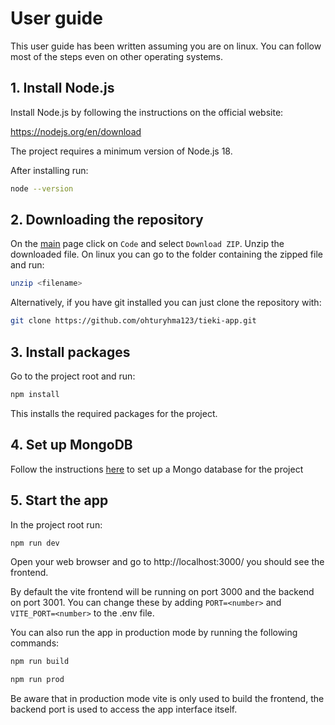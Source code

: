 # User guide

This user guide has been written assuming you are on linux. You can follow most of the steps even on other operating systems.

## 1. Install Node.js

Install Node.js by following the instructions on the official website:

https://nodejs.org/en/download

The project requires a minimum version of Node.js 18.

After installing run:

```bash
node --version
```

## 2. Downloading the repository

On the [main](https://github.com/ohturyhma123/tieki-app) page click on `Code` and select `Download ZIP`. Unzip the downloaded file. On linux you can go to the folder containing the zipped file and run:

```bash
unzip <filename>
```

Alternatively, if you have git installed you can just clone the repository with:

```bash
git clone https://github.com/ohturyhma123/tieki-app.git
```

## 3. Install packages

Go to the project root and run:

```bash
npm install
```

This installs the required packages for the project.

## 4. Set up MongoDB

Follow the instructions [here](https://github.com/ohturyhma123/tieki-app/blob/main/documentation/setup_mongodb_atlas.md) to set up a Mongo database for the project

## 5. Start the app

In the project root run:

```bash
npm run dev
```

Open your web browser and go to http://localhost:3000/ you should see the frontend.

By default the vite frontend will be running on port 3000 and the backend on port 3001. You can change these by adding `PORT=<number>` and `VITE_PORT=<number>` to the .env file.

You can also run the app in production mode by running the following commands:

```bash
npm run build
```

```bash
npm run prod
```

Be aware that in production mode vite is only used to build the frontend, the backend port is used to access the app interface itself.